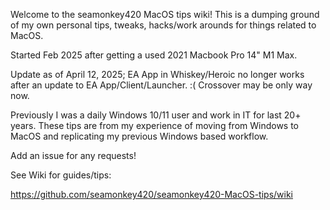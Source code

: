 Welcome to the seamonkey420 MacOS tips wiki!
This is a dumping ground of my own personal tips, tweaks, hacks/work arounds for things related to MacOS. 

Started Feb 2025 after getting a used 2021 Macbook Pro 14" M1 Max.

Update as of April 12, 2025; EA App in Whiskey/Heroic no longer works after an update to EA App/Client/Launcher. :( Crossover may be only way now.


Previously I was a daily Windows 10/11 user and work in IT for last 20+ years. 
These tips are from my experience of moving from Windows to MacOS and replicating my previous 
Windows based workflow.


Add an issue for any requests!

See Wiki for guides/tips:

https://github.com/seamonkey420/seamonkey420-MacOS-tips/wiki
